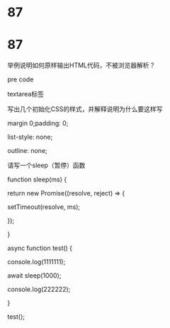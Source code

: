 # 87

# 87

举例说明如何原样输出HTML代码，不被浏览器解析？

pre code

textarea标签

写出几个初始化CSS的样式，并解释说明为什么要这样写

margin 0;padding: 0;

list-style: none;

outline: none;

请写一个sleep（暂停）函数

function sleep(ms) {

return new Promise((resolve, reject) => {

setTimeout(resolve, ms);

});

}

async function test() {

console.log(1111111);

await sleep(1000);

console.log(222222);

}

test();